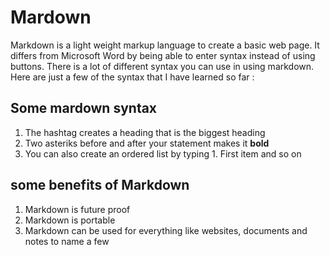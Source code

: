 # Mardown

Markdown is a light weight markup language to create a basic web page. It differs from Microsoft Word by being able
to enter syntax instead of using buttons. There is a lot of different syntax you can use in using markdown. Here are 
just a few of the syntax that I have learned so far :

## Some mardown syntax

1. The hashtag creates a heading that is the biggest heading
2. Two asteriks before and after your statement makes it **bold**
3. You can also create an ordered list by typing 1. First item and so on

## some benefits of Markdown

1. Markdown is future proof
2. Markdown is portable 
3. Markdown can be used for everything like websites, documents and notes to name a few



